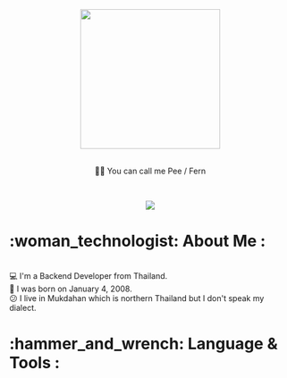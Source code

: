 <div id="header" align="center">
  <img src="https://media.tenor.com/PDJrqI6ktv8AAAAi/anime-girl.gif" width="250"/>
</div>
<br>
<p align="center">
  🥐🥨 You can call me <a>Pee / Fern</a>
</p>
<br>
<p align="center">
  <a href="https://skillicons.dev">
    <img src="https://skillicons.dev/icons?i=stackoverflow,github,linux,docker,js,react,bootstrap,nodejs,express,mysql,mongodb" />
  </a>
</p>
<h1>:woman_technologist: About Me :</h1>
 <br>
<div>
  💻 I'm a Backend Developer from Thailand. <br>
  👶 I was born on January 4, 2008. <br>
  😕 I live in Mukdahan which is northern Thailand but I don't speak my dialect.
<br>
 <h1>:hammer_and_wrench: Language & Tools :</h1>
</div>
<br>
